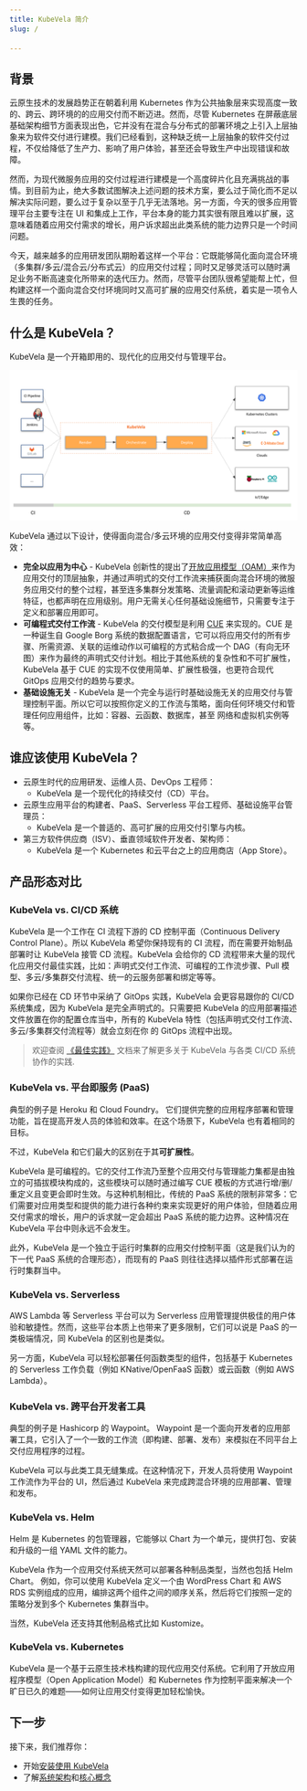 ```yaml
---
title: KubeVela 简介
slug: /

---
```



## 背景

云原生技术的发展趋势正在朝着利用 Kubernetes 作为公共抽象层来实现高度一致的、跨云、跨环境的的应用交付而不断迈进。然而，尽管 Kubernetes 在屏蔽底层基础架构细节方面表现出色，它并没有在混合与分布式的部署环境之上引入上层抽象来为软件交付进行建模。我们已经看到，这种缺乏统一上层抽象的软件交付过程，不仅给降低了生产力、影响了用户体验，甚至还会导致生产中出现错误和故障。

然而，为现代微服务应用的交付过程进行建模是一个高度碎片化且充满挑战的事情。到目前为止，绝大多数试图解决上述问题的技术方案，要么过于简化而不足以解决实际问题，要么过于复杂以至于几乎无法落地。另一方面，今天的很多应用管理平台主要专注在 UI 和集成上工作，平台本身的能力其实很有限且难以扩展，这意味着随着应用交付需求的增长，用户诉求超出此类系统的能力边界只是一个时间问题。

今天，越来越多的应用研发团队期盼着这样一个平台：它既能够简化面向混合环境（多集群/多云/混合云/分布式云）的应用交付过程；同时又足够灵活可以随时满足业务不断高速变化所带来的迭代压力。然而，尽管平台团队很希望能帮上忙，但构建这样一个面向混合交付环境同时又高可扩展的应用交付系统，着实是一项令人生畏的任务。

## 什么是 KubeVela？

KubeVela 是一个开箱即用的、现代化的应用交付与管理平台。

![](../resources/what-is-kubevela.png)

KubeVela 通过以下设计，使得面向混合/多云环境的应用交付变得非常简单高效：

- **完全以应用为中心** - KubeVela 创新性的提出了[开放应用模型（OAM）](https://oam.dev/)来作为应用交付的顶层抽象，并通过声明式的交付工作流来捕获面向混合环境的微服务应用交付的整个过程，甚至连多集群分发策略、流量调配和滚动更新等运维特征，也都声明在应用级别。用户无需关心任何基础设施细节，只需要专注于定义和部署应用即可。
- **可编程式交付工作流** - KubeVela 的交付模型是利用 [CUE](https://cuelang.org/) 来实现的。CUE 是一种诞生自 Google Borg 系统的数据配置语言，它可以将应用交付的所有步骤、所需资源、关联的运维动作以可编程的方式粘合成一个 DAG（有向无环图）来作为最终的声明式交付计划。相比于其他系统的复杂性和不可扩展性，KubeVela 基于 CUE 的实现不仅使用简单、扩展性极强，也更符合现代 GitOps 应用交付的趋势与要求。
- **基础设施无关** - KubeVela 是一个完全与运行时基础设施无关的应用交付与管理控制平面。所以它可以按照你定义的工作流与策略，面向任何环境交付和管理任何应用组件，比如：容器、云函数、数据库，甚至 网络和虚拟机实例等等。

## 谁应该使用 KubeVela？

- 云原生时代的应用研发、运维人员、DevOps 工程师：
	- KubeVela 是一个现代化的持续交付（CD）平台。
- 云原生应用平台的构建者、PaaS、Serverless 平台工程师、基础设施平台管理员：
	- KubeVela 是一个普适的、高可扩展的应用交付引擎与内核。
- 第三方软件供应商（ISV）、垂直领域软件开发者、架构师：
	- KubeVela 是一个 Kubernetes 和云平台之上的应用商店（App Store）。


## 产品形态对比

### KubeVela vs. CI/CD 系统

KubeVela 是一个工作在 CI 流程下游的 CD 控制平面（Continuous Delivery Control Plane）。所以 KubeVela 希望你保持现有的 CI 流程，而在需要开始制品部署时让 KubeVela 接管 CD 流程。KubeVela 会给你的 CD 流程带来大量的现代化应用交付最佳实践，比如：声明式交付工作流、可编程的工作流步骤、Pull 模型、多云/多集群交付流程、统一的云服务部署和绑定等等。

如果你已经在 CD 环节中采纳了 GitOps 实践，KubeVela 会更容易跟你的 CI/CD 系统集成，因为 KubeVela 是完全声明式的。只需要把 KubeVela 的应用部署描述文件放置在你的配置仓库当中，所有的 KubeVela 特性（包括声明式交付工作流、多云/多集群交付流程等）就会立刻在你 的 GitOps 流程中出现。

> 欢迎查阅 [《最佳实践》](case-studies/jenkins-cicd) 文档来了解更多关于 KubeVela 与各类 CI/CD 系统协作的实践. 


### KubeVela vs. 平台即服务 (PaaS) 

典型的例子是 Heroku 和 Cloud Foundry。 它们提供完整的应用程序部署和管理功能，旨在提高开发人员的体验和效率。在这个场景下，KubeVela 也有着相同的目标。

不过，KubeVela 和它们最大的区别在于其**可扩展性**。

KubeVela 是可编程的。它的交付工作流乃至整个应用交付与管理能力集都是由独立的可插拔模块构成的，这些模块可以随时通过编写 CUE 模板的方式进行增/删/重定义且变更会即时生效。与这种机制相比，传统的 PaaS 系统的限制非常多：它们需要对应用类型和提供的能力进行各种约束来实现更好的用户体验，但随着应用交付需求的增长，用户的诉求就一定会超出 PaaS 系统的能力边界。这种情况在 KubeVela 平台中则永远不会发生。

此外，KubeVela 是一个独立于运行时集群的应用交付控制平面（这是我们认为的下一代 PaaS 系统的合理形态），而现有的 PaaS 则往往选择以插件形式部署在运行时集群当中。

### KubeVela vs. Serverless

AWS Lambda 等 Serverless 平台可以为 Serverless 应用管理提供极佳的用户体验和敏捷性。然而，这些平台本质上也带来了更多限制，它们可以说是 PaaS 的一类极端情况，同 KubeVela 的区别也是类似。

另一方面，KubeVela 可以轻松部署任何函数类型的组件，包括基于 Kubernetes 的 Serverless 工作负载（例如 KNative/OpenFaaS 函数）或云函数（例如 AWS Lambda）。

### KubeVela vs. 跨平台开发者工具

典型的例子是 Hashicorp 的 Waypoint。 Waypoint 是一个面向开发者的应用部署工具，它引入了一个一致的工作流（即构建、部署、发布）来模拟在不同平台上交付应用程序的过程。

KubeVela 可以与此类工具无缝集成。在这种情况下，开发人员将使用 Waypoint 工作流作为平台的 UI，然后通过 KubeVela 来完成跨混合环境的应用部署、管理和发布。

### KubeVela vs. Helm

Helm 是 Kubernetes 的包管理器，它能够以 Chart 为一个单元，提供打包、安装和升级的一组 YAML 文件的能力。

KubeVela 作为一个应用交付系统天然可以部署各种制品类型，当然也包括 Helm Chart。 例如，你可以使用 KubeVela 定义一个由 WordPress Chart 和 AWS RDS 实例组成的应用，编排这两个组件之间的顺序关系，然后将它们按照一定的策略分发到多个 Kubernetes 集群当中。

当然，KubeVela 还支持其他制品格式比如 Kustomize。

### KubeVela vs. Kubernetes

KubeVela 是一个基于云原生技术栈构建的现代应用交付系统。它利用了开放应用程序模型（Open Application Model）和 Kubernetes 作为控制平面来解决一个旷日已久的难题——如何让应用交付变得更加轻松愉快。

## 下一步

接下来，我们推荐你：
- 开始[安装使用 KubeVela](./install)
- 了解[系统架构](./core-concepts/architecture)和[核心概念](./core-concepts/application)